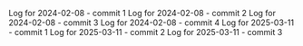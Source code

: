 Log for 2024-02-08 - commit 1
Log for 2024-02-08 - commit 2
Log for 2024-02-08 - commit 3
Log for 2024-02-08 - commit 4
Log for 2025-03-11 - commit 1
Log for 2025-03-11 - commit 2
Log for 2025-03-11 - commit 3
